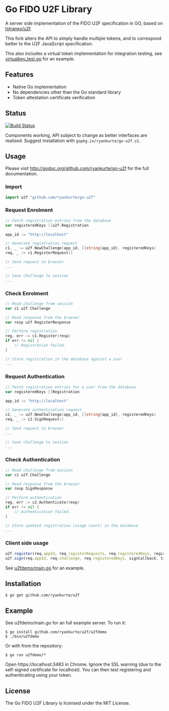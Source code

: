 # Go FIDO U2F Library

A server side implementation of the FIDO U2F specification in GO, based on [tstranex/u2f](https://github.com/tstranex/u2f).  

This fork alters the API to simply handle multiple tokens, and to correspond better to the U2F JavaScript specification.  

This also includes a virtual token implementation for integration testing, see [virtualkey_test.go](virtualkey_test.go) for an example.  

## Features

- Native Go implementation
- No dependencies other than the Go standard library
- Token attestation certificate verification

## Status

[![Build Status](https://travis-ci.org/ryankurte/go-u2f.svg?branch=master)](https://travis-ci.org/ryankurte/go-u2f)

Components working, API subject to change as better interfaces are realised. Suggest installation with `gopkg.in/ryankurte/go-u2f.v1`.

## Usage

Please visit http://godoc.org/github.com/ryankurte/go-u2f for the full
documentation.

### Import
```go
import u2f "github.com/ryankurte/go-u2f"
```

### Request Enrolment

```go
// Fetch registration entries from the database
var registeredKeys []u2f.Registration

app_id := "http://localhost"

// Generate registration request
c1, _ := u2f.NewChallenge(app_id, []string{app_id}, registeredKeys)
req, _ := c1.RegisterRequest()

// Send request to browser
...

// Save challenge to session
...
```

### Check Enrolment
```go
// Read challenge from session
var c1 u2f.Challenge

// Read response from the browser
var resp u2f.RegisterResponse

// Perform registration
reg, err := c1.Register(resp)
if err != nil {
    // Registration failed.
}

// Store registration in the database against a user
...
```

### Request Authentication

```go
// Fetch registration entries for a user from the database
var registeredKeys []Registration

app_id := "http://localhost"

// Generate authentication request
c2, _ := u2f.NewChallenge(app_id, []string{app_id}, registeredKeys)
req, _ := c2.SignRequest()

// Send request to browser
...

// Save challenge to session
...
```

### Check Authentication
```go
// Read challenge from session
var c1 u2f.Challenge

// Read response from the browser
var resp SignResponse

// Perform authentication
reg, err := c2.Authenticate(resp)
if err != nil {
    // Authentication failed.
}

// Store updated registration (usage count) in the database
...

```

### Client side usage
```js
u2f.register(req.appId, req.registerRequests, req.registeredKeys, registerCallback, timeout);
u2f.sign(req.appId, req.challenge, req.registeredKeys, signCallback, timeout);
```
See [u2fdemo/main.go](u2fdemo/main.go) for an example.

## Installation

```
$ go get github.com/ryankurte/u2f
```

## Example

See u2fdemo/main.go for an full example server. To run it:

```
$ go install github.com/ryankurte/u2f/u2fdemo
$ ./bin/u2fdemo
```

Or with from the repository:
```
$ go run u2fdemo/*
```


Open https://localhost:3483 in Chrome.
Ignore the SSL warning (due to the self-signed certificate for localhost).
You can then test registering and authenticating using your token.

## License

The Go FIDO U2F Library is licensed under the MIT License.
